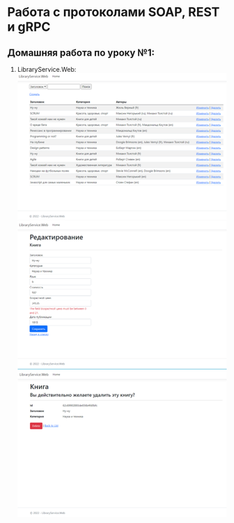 # Работа с протоколами SOAP, REST и gRPC

## Домашняя работа по уроку №1:
  1. LibraryService.Web:
![Index](https://github.com/orlfi/GeekBrains/blob/Protocols.Lesson-1/11.Protocols/Screenshots/Web.Index.png)
![Edit](https://github.com/orlfi/GeekBrains/blob/Protocols.Lesson-1/11.Protocols/Screenshots/Web.Edit.png)
![Delete](https://github.com/orlfi/GeekBrains/blob/Protocols.Lesson-1/11.Protocols/Screenshots/Web.Delete.png)

